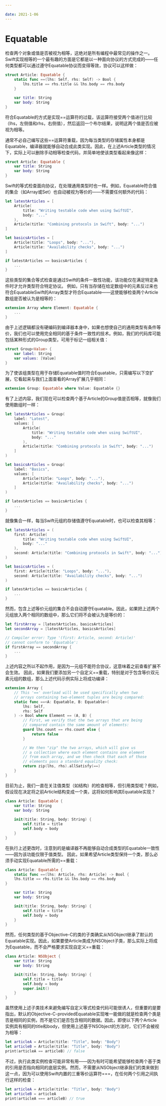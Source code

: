 ```yaml
---
 
date: 2021-1-06
---
```


# Equatable
检查两个对象或值是否被视为相等，这绝对是所有编程中最常见的操作之一。
Swift实现相等的一个最有趣的方面是它都是以一种面向协议的方式完成的——任何类型都可以通过遵守Equatable协议而变得等效，协议可以这样做：
``` swift
struct Article: Equatable {
    static func ==(lhs: Self, rhs: Self) -> Bool {
        lhs.title == rhs.title && lhs.body == rhs.body
    }

    var title: String
    var body: String
}
``` 
符合Equatable的方式是实现==运算符的过载，该运算符接受两个值进行比较（lhs，左侧值和rhs，右侧值），然后返回一个布尔结果，说明这两个值是否应被视为相等。

通常不必自己编写这些==运算符重载，因为每当类型的存储属性本身都是Equatable，编译器就能够自动合成此类实现。因此，在上述Article类型的情况下，实际上可以删除手动相等检查代码，并简单地使该类型看起来像这样：
``` swift
struct Article: Equatable {
    var title: String
    var body: String
}
``` 

Swift的等式检查面向协议，在处理通用类型时也一样。例如，Equatable符合值的集合（如Array或Set）也自动被视为等价的——不需要任何额外的代码：
``` swift
let latestArticles = [
    Article(
        title: "Writing testable code when using SwiftUI",
        body: "..."
    ),
    Article(title: "Combining protocols in Swift", body: "...")
]

let basicsArticles = [
    Article(title: "Loops", body: "..."),
    Article(title: "Availability checks", body: "...")
]

if latestArticles == basicsArticles {
    ...
}
``` 

这些类型的集合等式检查是通过Swift的条件一致性功能，该功能仅在满足特定条件时才允许类型符合特定协议。
例如，只有当存储在给定数组中的元素反过来也符合EquatableSwift的Array类型才符合Equatable——这使能够检查两个Article数组是否被认为是相等的：
``` swift
extension Array where Element: Equatable {
    ...
}
``` 
由于上述逻辑都没有硬编码到编译器本身中，如果也想使自己的通用类型有条件等价，我们也可以使用完全相同的基于条件一致性的技术。例如，我们的代码库可能包括某种形式的Group类型，可用于标记一组相关值：
``` swift
struct Group<Value> {
    var label: String
    var values: [Value]
}
``` 
为了使该组类型在用于存储Equatable值时符合Equatable，只需编写以下空扩展，它看起来与我们上面查看的Array扩展几乎相同：
``` swift
extension Group: Equatable where Value: Equatable {}
``` 
有了上述内容，我们现在可以检查两个基于Article的Group值是否相等，就像我们使用数组时一样：
``` swift
let latestArticles = Group(
    label: "Latest",
    values: [
        Article(
            title: "Writing testable code when using SwiftUI",
            body: "..."
        ),
        Article(title: "Combining protocols in Swift", body: "...")
    ]
)

let basicsArticles = Group(
    label: "Basics",
    values: [
        Article(title: "Loops", body: "..."),
        Article(title: "Availability checks", body: "...")
    ]
)

if latestArticles == basicsArticles {
    ...
}
``` 
就像集合一样，每当Swift元组的存储值遵守Equatable时，也可以检查其相等：
``` swift
let latestArticles = (
    first: Article(
        title: "Writing testable code when using SwiftUI",
        body: "..."
    ),
    second: Article(title: "Combining protocols in Swift", body: "...")
)

let basicsArticles = (
    first: Article(title: "Loops", body: "..."),
    second: Article(title: "Availability checks", body: "...")
)

if latestArticles == basicsArticles {
    ...
}
``` 
然而，包含上述等价元组的集合不会自动遵守Equatable。因此，如果把上述两个元组放入两个相同的数组中，那么它们将不会被认为是等价的：
``` swift
let firstArray = [latestArticles, basicsArticles]
let secondArray = [latestArticles, basicsArticles]

// Compiler error: Type '(first: Article, second: Article)'
// cannot conform to 'Equatable':
if firstArray == secondArray {
    ...
}
``` 
上述内容之所以不起作用，是因为—元组不能符合协议，这意味着之前查看扩展不会生效。
因此，如果我们要添加另一个自定义==重载，特别是对于包含等价双元素元组的数组，那么上述代码示例实际上将成功编译：
``` swift
extension Array {
    // This '==' overload will be used specifically when two
    // arrays containing two-element tuples are being compared:
    static func ==<A: Equatable, B: Equatable>(
        lhs: Self,
        rhs: Self
    ) -> Bool where Element == (A, B) {
        // First, we verify that the two arrays that are being
        // compared contain the same amount of elements:
        guard lhs.count == rhs.count else {
            return false
        }

        // We then "zip" the two arrays, which will give us
        // a collection where each element contains one element
        // from each array, and we then check that each of those
        // elements pass a standard equality check:
        return zip(lhs, rhs).allSatisfy(==)
    }
}
``` 
目前为止，我们一直在关注值类型（如结构）的检查相等，但引用类型呢？例如，假设现在决定将之前Article结构变成一个类，这将如何影响其Equatable实现？
``` swift
class Article: Equatable {
    var title: String
    var body: String
    
    init(title: String, body: String) {
        self.title = title
        self.body = body
    }
}
``` 
在执行上述更改时，注意到的是编译器不再能够自动合成类型的Equatable一致性——因为该功能仅限于值类型。
因此，如果希望Article类型保持一个类，那么必须手动实现Equatable所需的==重载：
``` swift
class Article: Equatable {
    static func ==(lhs: Article, rhs: Article) -> Bool {
    lhs.title == rhs.title && lhs.body == rhs.body
}

    var title: String
    var body: String

    init(title: String, body: String) {
        self.title = title
        self.body = body
    }
}
``` 
然而，任何类型的基于Objective-C的类的子类确实从NSObject继承了默认的Equatable实现。因此，如果要使Article类成为NSObject子类，那么实际上将成为Equatable，而不会严格要求实现自定义==重载：
``` swift
class Article: NSObject {
    var title: String
    var body: String

    init(title: String, body: String) {
        self.title = title
        self.body = body
        super.init()
    }
}
``` 
虽然使用上述子类技术来避免编写自定义等式检查代码可能很诱人，但重要的是要指出，默认的Objective-C-providedEquatable实现唯一能做的就是检查两个类是否是相同的实例，而不是它们是否包含相同的数据。因此，即使以下两个Article实例具有相同的title和body，但使用上述基于NSObject的方法时，它们不会被视为相等：
``` swift
let articleA = Article(title: "Title", body: "Body")
let articleB = Article(title: "Title", body: "Body")
print(articleA == articleB) // false
``` 
不过，执行此类实例检查可能非常有用——因为有时可能希望能够检查两个基于类的引用是否指向相同的底层实例。然而，不需要从NSObject继承我们的类来做到这一点，因为可以使用Swift内置的三重等价运算符===，在任何两个引用之间执行这样的检查：
``` swift
let articleA = Article(title: "Title", body: "Body")
let articleB = articleA
print(articleA === articleB) // true
``` 
